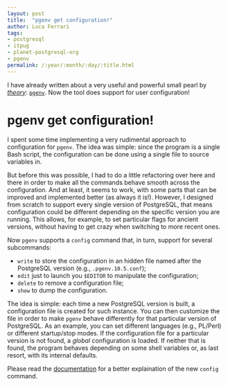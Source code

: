 ```yaml
---
layout: post
title:  "pgenv get configuration!"
author: Luca Ferrari
tags:
- postgresql
- itpug
- planet-postgresql-org
- pgenv
permalink: /:year/:month/:day/:title.html
---
```

I have already written about a very useful and powerful small pearl by   [*theory*](https://justatheory.com/): [`pgenv`](https://github.com/theory/pgenv). Now the tool does support for user configuration!

# pgenv get configuration!
I spent some time implementing a very rudimental approach to configuration for `pgenv`.
The idea was simple: since the program is a single Bash script, the configuration can be done using a single file to source variables in.

But before this was possible, I had to do a little refactoring over here and there in order to make all the commands behave smooth across the configuration. And at least, it seems to work, with some parts that can be improved and implemented better (as always it is!). However, I designed from scratch to support every single version of PostgreSQL, that means configuration could be different depending on the specific version you are running. This allows, for example, to set particular flags for ancient versions, without having to get crazy when switching to more recent ones.


Now `pgenv` supports a `config` command that, in turn, support for several subcommands:
- `write` to store the configuration in an hidden file named after the PostgreSQL version (e.g., `.pgenv.10.5.conf`);
- `edit` just to launch you `$EDITOR` to manipulate the configuration;
- `delete` to remove a configuration file;
- `show` to dump the configuration.

The idea is simple: each time a new PostgreSQL version is built, a configuration file is created for such instance. You can then customize the file in order to make `pgenv` behave differently for that particular version of PostgreSQL. As an example, you can set different languages (e.g., PL/Perl) or different startup/stop modes.
If the configuration file for a particular version is not found, a *global* configuration is loaded. If neither that is found, the program behaves depending on some shell variables or, as last resort, with its internal defaults.

Please read the [documentation](https://github.com/theory/pgenv/blob/master/README.md) for a better explaination of the new `config` command.
